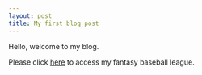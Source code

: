 ```yaml
---
layout: post
title: My first blog post
---
```


Hello, welcome to my blog.

Please click [here](http://baseball.fantasysports.yahoo.com/b1/36186) to access my fantasy baseball league.


